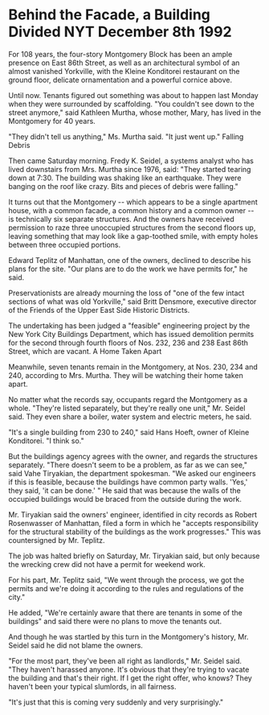 Behind the Facade, a Building Divided&nbsp;NYT December 8th 1992
===
For 108 years, the four-story Montgomery Block has been an ample
presence on East 86th Street, as well as an architectural symbol of 
an almost vanished Yorkville, with the Kleine Konditorei restaurant 
on the ground floor, delicate ornamentation and a powerful cornice 
above.

Until now. Tenants figured out something was about to happen last 
Monday when they were surrounded by scaffolding. "You couldn't 
see down to the street anymore," said Kathleen Murtha, whose 
mother, Mary, has lived in the Montgomery for 40 years.

"They didn't tell us anything," Ms. Murtha said. "It just went up." 
Falling Debris

Then came Saturday morning. Fredy K. Seidel, a systems analyst 
who has lived downstairs from Mrs. Murtha since 1976, said: 
"They started tearing down at 7:30. The building was shaking like 
an earthquake. They were banging on the roof like crazy. Bits and 
pieces of debris were falling."

It turns out that the Montgomery -- which appears to be a single 
apartment house, with a common facade, a common history and a 
common owner -- is technically six separate structures. And the 
owners have received permission to raze three unoccupied 
structures from the second floors up, leaving something that may 
look like a gap-toothed smile, with empty holes between three 
occupied portions.

Edward Teplitz of Manhattan, one of the owners, declined to 
describe his plans for the site. "Our plans are to do the work we 
have permits for," he said.

Preservationists are already mourning the loss of "one of the few 
intact sections of what was old Yorkville," said Britt Densmore, 
executive director of the Friends of the Upper East Side Historic 
Districts.

The undertaking has been judged a "feasible" engineering project 
by the New York City Buildings Department, which has issued 
demolition permits for the second through fourth floors of Nos. 232, 
236 and 238 East 86th Street, which are vacant. A Home Taken 
Apart

Meanwhile, seven tenants remain in the Montgomery, at Nos. 230, 
234 and 240, according to Mrs. Murtha. They will be watching their 
home taken apart.

No matter what the records say, occupants regard the Montgomery 
as a whole. "They're listed separately, but they're really one unit," 
Mr. Seidel said. They even share a boiler, water system and electric 
meters, he said.

"It's a single building from 230 to 240," said Hans Hoeft, owner of 
Kleine Konditorei. "I think so."

But the buildings agency agrees with the owner, and regards the 
structures separately. "There doesn't seem to be a problem, as far 
as we can see," said Vahe Tiryakian, the department spokesman. 
"We asked our engineers if this is feasible, because the buildings 
have common party walls. 'Yes,' they said, 'it can be done.' " He 
said that was because the walls of the occupied buildings would be 
braced from the outside during the work.

Mr. Tiryakian said the owners' engineer, identified in city records 
as Robert Rosenwasser of Manhattan, filed a form in which he 
"accepts responsibility for the structural stability of the buildings 
as the work progresses." This was countersigned by Mr. Teplitz.

The job was halted briefly on Saturday, Mr. Tiryakian said, but only 
because the wrecking crew did not have a permit for weekend 
work.

For his part, Mr. Teplitz said, "We went through the process, we got 
the permits and we're doing it according to the rules and 
regulations of the city."

He added, "We're certainly aware that there are tenants in some of 
the buildings" and said there were no plans to move the 
tenants out.

And though he was startled by this turn in the Montgomery's 
history, Mr. Seidel said he did not blame the owners.

"For the most part, they've been all right as landlords," Mr. Seidel 
said. "They haven't harassed anyone. It's obvious that they're 
trying to vacate the building and that's their right. If I get the right 
offer, who knows? They haven't been your typical slumlords, in all 
fairness.

"It's just that this is coming very suddenly and very surprisingly."
